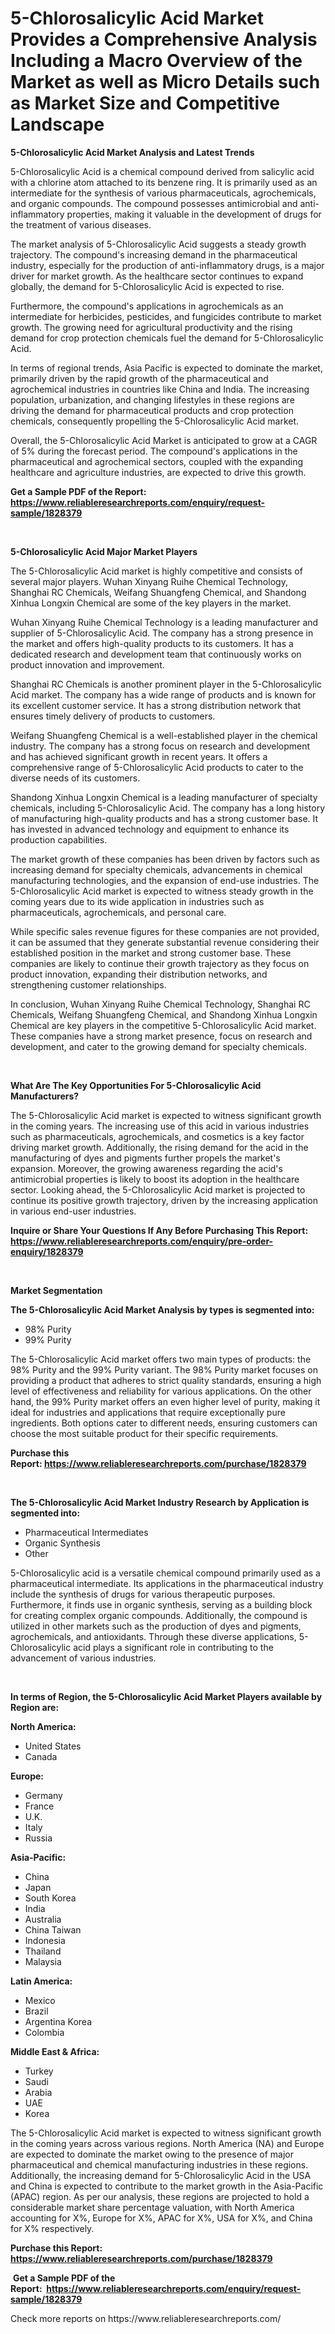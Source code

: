 <p><h1>5-Chlorosalicylic Acid Market Provides a Comprehensive Analysis Including a Macro Overview of the Market as well as Micro Details such as Market Size and Competitive Landscape</h1></p><p><strong>5-Chlorosalicylic Acid Market Analysis and Latest Trends</strong></p>
<p><p>5-Chlorosalicylic Acid is a chemical compound derived from salicylic acid with a chlorine atom attached to its benzene ring. It is primarily used as an intermediate for the synthesis of various pharmaceuticals, agrochemicals, and organic compounds. The compound possesses antimicrobial and anti-inflammatory properties, making it valuable in the development of drugs for the treatment of various diseases.</p><p>The market analysis of 5-Chlorosalicylic Acid suggests a steady growth trajectory. The compound's increasing demand in the pharmaceutical industry, especially for the production of anti-inflammatory drugs, is a major driver for market growth. As the healthcare sector continues to expand globally, the demand for 5-Chlorosalicylic Acid is expected to rise.</p><p>Furthermore, the compound's applications in agrochemicals as an intermediate for herbicides, pesticides, and fungicides contribute to market growth. The growing need for agricultural productivity and the rising demand for crop protection chemicals fuel the demand for 5-Chlorosalicylic Acid.</p><p>In terms of regional trends, Asia Pacific is expected to dominate the market, primarily driven by the rapid growth of the pharmaceutical and agrochemical industries in countries like China and India. The increasing population, urbanization, and changing lifestyles in these regions are driving the demand for pharmaceutical products and crop protection chemicals, consequently propelling the 5-Chlorosalicylic Acid market.</p><p>Overall, the 5-Chlorosalicylic Acid Market is anticipated to grow at a CAGR of 5% during the forecast period. The compound's applications in the pharmaceutical and agrochemical sectors, coupled with the expanding healthcare and agriculture industries, are expected to drive this growth.</p></p>
<p><strong>Get a Sample PDF of the Report:&nbsp; <a href="https://www.reliableresearchreports.com/enquiry/request-sample/1828379">https://www.reliableresearchreports.com/enquiry/request-sample/1828379</a></strong></p>
<p>&nbsp;</p>
<p><strong>5-Chlorosalicylic Acid Major Market Players</strong></p>
<p><p>The 5-Chlorosalicylic Acid market is highly competitive and consists of several major players. Wuhan Xinyang Ruihe Chemical Technology, Shanghai RC Chemicals, Weifang Shuangfeng Chemical, and Shandong Xinhua Longxin Chemical are some of the key players in the market.</p><p>Wuhan Xinyang Ruihe Chemical Technology is a leading manufacturer and supplier of 5-Chlorosalicylic Acid. The company has a strong presence in the market and offers high-quality products to its customers. It has a dedicated research and development team that continuously works on product innovation and improvement.</p><p>Shanghai RC Chemicals is another prominent player in the 5-Chlorosalicylic Acid market. The company has a wide range of products and is known for its excellent customer service. It has a strong distribution network that ensures timely delivery of products to customers.</p><p>Weifang Shuangfeng Chemical is a well-established player in the chemical industry. The company has a strong focus on research and development and has achieved significant growth in recent years. It offers a comprehensive range of 5-Chlorosalicylic Acid products to cater to the diverse needs of its customers.</p><p>Shandong Xinhua Longxin Chemical is a leading manufacturer of specialty chemicals, including 5-Chlorosalicylic Acid. The company has a long history of manufacturing high-quality products and has a strong customer base. It has invested in advanced technology and equipment to enhance its production capabilities.</p><p>The market growth of these companies has been driven by factors such as increasing demand for specialty chemicals, advancements in chemical manufacturing technologies, and the expansion of end-use industries. The 5-Chlorosalicylic Acid market is expected to witness steady growth in the coming years due to its wide application in industries such as pharmaceuticals, agrochemicals, and personal care.</p><p>While specific sales revenue figures for these companies are not provided, it can be assumed that they generate substantial revenue considering their established position in the market and strong customer base. These companies are likely to continue their growth trajectory as they focus on product innovation, expanding their distribution networks, and strengthening customer relationships.</p><p>In conclusion, Wuhan Xinyang Ruihe Chemical Technology, Shanghai RC Chemicals, Weifang Shuangfeng Chemical, and Shandong Xinhua Longxin Chemical are key players in the competitive 5-Chlorosalicylic Acid market. These companies have a strong market presence, focus on research and development, and cater to the growing demand for specialty chemicals.</p></p>
<p>&nbsp;</p>
<p><strong>What Are The Key Opportunities For 5-Chlorosalicylic Acid Manufacturers?</strong></p>
<p><p>The 5-Chlorosalicylic Acid market is expected to witness significant growth in the coming years. The increasing use of this acid in various industries such as pharmaceuticals, agrochemicals, and cosmetics is a key factor driving market growth. Additionally, the rising demand for the acid in the manufacturing of dyes and pigments further propels the market's expansion. Moreover, the growing awareness regarding the acid's antimicrobial properties is likely to boost its adoption in the healthcare sector. Looking ahead, the 5-Chlorosalicylic Acid market is projected to continue its positive growth trajectory, driven by the increasing application in various end-user industries.</p></p>
<p><strong>Inquire or Share Your Questions If Any Before Purchasing This Report: <a href="https://www.reliableresearchreports.com/enquiry/pre-order-enquiry/1828379">https://www.reliableresearchreports.com/enquiry/pre-order-enquiry/1828379</a></strong></p>
<p>&nbsp;</p>
<p><strong>Market Segmentation</strong></p>
<p><strong>The 5-Chlorosalicylic Acid Market Analysis by types is segmented into:</strong></p>
<p><ul><li>98% Purity</li><li>99% Purity</li></ul></p>
<p><p>The 5-Chlorosalicylic Acid market offers two main types of products: the 98% Purity and the 99% Purity variant. The 98% Purity market focuses on providing a product that adheres to strict quality standards, ensuring a high level of effectiveness and reliability for various applications. On the other hand, the 99% Purity market offers an even higher level of purity, making it ideal for industries and applications that require exceptionally pure ingredients. Both options cater to different needs, ensuring customers can choose the most suitable product for their specific requirements.</p></p>
<p><strong>Purchase this Report:&nbsp;<a href="https://www.reliableresearchreports.com/purchase/1828379">https://www.reliableresearchreports.com/purchase/1828379</a></strong></p>
<p>&nbsp;</p>
<p><strong>The 5-Chlorosalicylic Acid Market Industry Research by Application is segmented into:</strong></p>
<p><ul><li>Pharmaceutical Intermediates</li><li>Organic Synthesis</li><li>Other</li></ul></p>
<p><p>5-Chlorosalicylic acid is a versatile chemical compound primarily used as a pharmaceutical intermediate. Its applications in the pharmaceutical industry include the synthesis of drugs for various therapeutic purposes. Furthermore, it finds use in organic synthesis, serving as a building block for creating complex organic compounds. Additionally, the compound is utilized in other markets such as the production of dyes and pigments, agrochemicals, and antioxidants. Through these diverse applications, 5-Chlorosalicylic acid plays a significant role in contributing to the advancement of various industries.</p></p>
<p>&nbsp;</p>
<p><strong>In terms of Region, the 5-Chlorosalicylic Acid Market Players available by Region are:</strong></p>
<p>
    <p> <strong> North America: </strong>
        <ul>
            <li>United States</li>
            <li>Canada</li>
        </ul>
        </p> 
    <p> <strong> Europe: </strong>
        <ul>
            <li>Germany</li>
            <li>France</li>
            <li>U.K.</li>
            <li>Italy</li>
            <li>Russia</li>
        </ul>
        </p> 
    <p> <strong> Asia-Pacific: </strong>
        <ul>
            <li>China</li>
            <li>Japan</li>
            <li>South Korea</li>
            <li>India</li>
            <li>Australia</li>
            <li>China Taiwan</li>
            <li>Indonesia</li>
            <li>Thailand</li>
            <li>Malaysia</li>
        </ul>
        </p> 
    <p> <strong> Latin America: </strong>
        <ul>
            <li>Mexico</li>
            <li>Brazil</li>
            <li>Argentina Korea</li>
            <li>Colombia</li>
        </ul>
        </p> 
    <p> <strong> Middle East & Africa: </strong>
        <ul>
            <li>Turkey</li>
            <li>Saudi</li>
            <li>Arabia</li>
            <li>UAE</li>
            <li>Korea</li>
        </ul>
    </p>
    </p>
<p><p>The 5-Chlorosalicylic Acid market is expected to witness significant growth in the coming years across various regions. North America (NA) and Europe are expected to dominate the market owing to the presence of major pharmaceutical and chemical manufacturing industries in these regions. Additionally, the increasing demand for 5-Chlorosalicylic Acid in the USA and China is expected to contribute to the market growth in the Asia-Pacific (APAC) region. As per our analysis, these regions are projected to hold a considerable market share percentage valuation, with North America accounting for X%, Europe for X%, APAC for X%, USA for X%, and China for X% respectively.</p></p>
<p><strong>Purchase this Report: <a href="https://www.reliableresearchreports.com/purchase/1828379">https://www.reliableresearchreports.com/purchase/1828379</a></strong></p>
<p>&nbsp;<strong>Get a Sample PDF of the Report:&nbsp;&nbsp;<a href="https://www.reliableresearchreports.com/enquiry/request-sample/1828379">https://www.reliableresearchreports.com/enquiry/request-sample/1828379</a></strong></p>
<p><strong></strong></p>
<p>Check more reports on https://www.reliableresearchreports.com/</p>